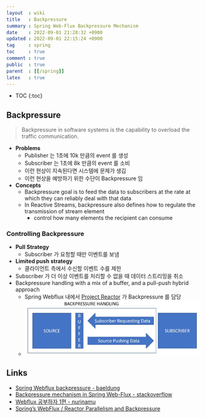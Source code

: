 ```yaml
---
layout  : wiki
title   : Backpressure
summary : Spring Web-Flux Backpressure Mechanism
date    : 2022-09-01 21:28:32 +0900
updated : 2022-09-01 22:15:24 +0900
tag     : spring
toc     : true
comment : true
public  : true
parent  : [[/spring]]
latex   : true
---
```

* TOC
{:toc}

## Backpressure

> Backpressure in software systems is the capability to overload the traffic communication.

- __Problems__
  - Publisher 는 1초에 10k 만큼의 event 를 생성
  - Subscriber 는 1초에 8k 만큼의 event 를 소비
  - 이런 현상이 지속된다면 시스템에 문제가 생김
  - 이런 현상을 예방하기 위한 수단이 Backpressure 임 
- __Concepts__
  - Backpressure goal is to feed the data to subscribers at the rate at which they can reliably deal with that data
  - In Reactive Streams, backpressure also defines how to regulate the transmission of stream element
    - control how many elements the recipient can consume

### Controlling Backpressure

- __Pull Strategy__
  - Subscriber 가 요청할 때만 이벤트를 보냄
- __Limited push strategy__
  - 클라이언트 측에서 수신할 이벤트 수를 제한
- Subscriber 가 더 이상 이벤트를 처리할 수 없을 때 데이터 스트리밍을 취소
- Backpressure handling with a mix of a buffer, and a pull-push hybrid approach
  - Spring Webflux 내에서 [Project Reactor](https://projectreactor.io/docs/core/release/reference/#reactive.backpressure) 가 Backpressure 를 담당
  - ![](/resource/wiki/spring-backpressure/backpressure-handling.png)

## Links

- [Spring Webflux backpressure - baeldung](https://www.baeldung.com/spring-webflux-backpressure)
- [Backpressure mechanism in Spring Web-Flux - stackoverflow](https://stackoverflow.com/questions/52244808/backpressure-mechanism-in-spring-web-flux)
- [Webflux 공부하자 1편 - nurinamu](https://www.nurinamu.com/dev/2020/04/09/why-webflux-1/)
- [Spring’s WebFlux / Reactor Parallelism and Backpressure](https://www.e4developer.com/2018/04/28/springs-webflux-reactor-parallelism-and-backpressure/)